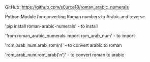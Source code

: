 GitHub: https://github.com/s0urce18/roman_arabic_numerals

Python Module for converting Roman numbers to Arabic and reverse

'pip install roman-arabic-numerals' - to install

'from roman_arabic_numerals import rom_arab_num' - to import

'rom_arab_num.arab_rom(n)' - to convert arabic to roman

'rom_arab_num.rom_arab('n')' - to convert roman to arabic
